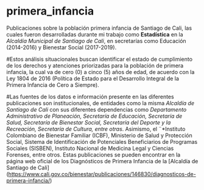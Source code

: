 # primera_infancia
Publicaciones sobre la población primera infancia de Santiago de Cali, las cuales fueron desarrolladas durante mi trabajo como **Estadística** en la *Alcaldía Municipal de Santiago de Cali*, en secretarías como Educación (2014-2016) y Bienestar Social (2017-2019).

#Estos análisis situacionales buscan identificar el estado de cumplimiento de los derechos y atenciones priorizadas para la población de primera infancia, la cual va de cero (0) a cinco (5) años de edad, de acuerdo con la Ley 1804 de 2016 (Política de Estado para el Desarrollo Integral de la Primera Infancia de Cero a Siempre).

#Las fuentes de los datos e  información presente en las diferentes publicaciones son institucionales, de entidades como la misma *Alcaldía de Santiago de Cali* con sus diferentes dependencias como *Departamento Administrativo de Planeación, Secretaría de Educación, Secretaría de Salud, Secretaría de Bienestar Social, Secretaría del Deporte y la Recreación, Secretaría de Cultura, entre otras*. Asimismo, el ¨*Instituto Colombiano de Bienestar Familiar (ICBF), Ministerio de Salud y Protección Social, Sistema de Identificación de Potenciales Beneficiarios de Programas Sociales (SISBEN), Instituto Nacional de Medicina Legal y Ciencias Forenses, entre otros.
Estas publicaciones se pueden encontrar en la página web oficial de los Diagnósticos de Primera Infancia de la [Alcaldía de Santiago de Cali] (https://www.cali.gov.co/bienestar/publicaciones/146830/diagnosticos-de-primera-infancia/)

